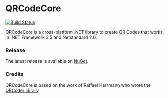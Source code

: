 # QRCodeCore

[![Build Status](https://github.com/dlemstra/QRCodeCore/workflows/main/badge.svg)](https://github.com/dlemstra/QRCodeCore/actions)

QRCodeCore is a cross-platform .NET library to create QR Codes that works in .NET Framework 3.5 and Netstandard 2.0. 

### Release

The latest release is available on [NuGet](https://www.nuget.org/packages/QRCodeCore).

### Credits

QRCodeCore is based on the work of Raffael Herrmann who wrote the [QRCoder library](https://github.com/codebude/QRCoder).
